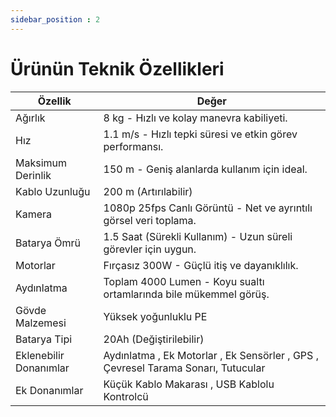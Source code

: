 ```yaml
---
sidebar_position : 2
---
```


# Ürünün Teknik Özellikleri


| Özellik                    | Değer                                                                                                                                                                                                                                      |
|----------------------------|--------------------------------------------------------------------------------------------------------------------------------------------------------------------------------------------------------------------------------------------|
| Ağırlık              | 8 kg - Hızlı ve kolay manevra kabiliyeti.                                                                                                                                                                                                                                      |
| Hız                |  1.1 m/s - Hızlı tepki süresi ve etkin görev performansı.                                                                                                                                                                                                                                      |
|Maksimum Derinlik    |  150 m - Geniş alanlarda kullanım için ideal.                                                                                                                            |
| Kablo Uzunluğu                       | 200 m  (Artırılabilir)                                                                                                                                                                                                              |
|Kamera  | 1080p 25fps Canlı Görüntü - Net ve ayrıntılı görsel veri toplama.                                                                                                                                                                                                                                                    |
| Batarya Ömrü         | 1.5 Saat (Sürekli Kullanım) - Uzun süreli görevler için uygun.                                                                                                                                                          |
| Motorlar     |  Fırçasız 300W - Güçlü itiş ve dayanıklılık.                                                                                                                                                                                                                                       |
| Aydınlatma        |  Toplam 4000 Lumen - Koyu sualtı ortamlarında bile mükemmel görüş.                                                                                                                                                                                                                                    |
|Gövde Malzemesi        | Yüksek yoğunluklu PE                                                                                                                                                                                                                                      |
| Batarya Tipi             | 20Ah (Değiştirilebilir)                                                                                                                                                                                                                                                                                                                                                                            |
| Eklenebilir Donanımlar      | Aydınlatma , Ek Motorlar , Ek Sensörler , GPS , Çevresel Tarama Sonarı, Tutucular  |
| Ek Donanımlar            | Küçük Kablo Makarası , USB Kablolu Kontrolcü                                                                                                                                                                                                                                                                                                                                                                |